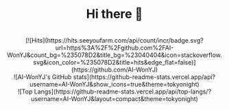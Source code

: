 <div align="center">
  <h1>Hi there 👋</h1>
  <br>
  [![Hits](https://hits.seeyoufarm.com/api/count/incr/badge.svg?url=https%3A%2F%2Fgithub.com%2FAI-WonYJ&count_bg=%235078D2&title_bg=%23040404&icon=stackoverflow.svg&icon_color=%235078D2&title=hits&edge_flat=false)](https://github.com/AI-WonYJ)
  <br>
  ![AI-WonYJ's GitHub stats](https://github-readme-stats.vercel.app/api?username=AI-WonYJ&show_icons=true&theme=tokyonight) 
  <br>
  ![Top Langs](https://github-readme-stats.vercel.app/api/top-langs/?username=AI-WonYJ&layout=compact&theme=tokyonight)
</div>


<!--
**AI-WonYJ/AI-WonYJ** is a ✨ _special_ ✨ repository because its `README.md` (this file) appears on your GitHub profile.

Here are some ideas to get you started:

- 🔭 I’m currently working on ...
- 🌱 I’m currently learning ...
- 👯 I’m looking to collaborate on ...
- 🤔 I’m looking for help with ...
- 💬 Ask me about ...
- 📫 How to reach me: ...
- 😄 Pronouns: ...
- ⚡ Fun fact: ...
-->
